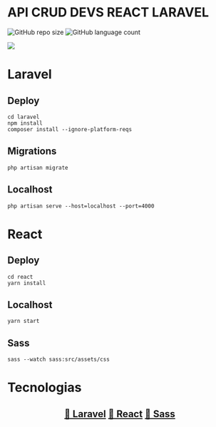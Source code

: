 # API CRUD DEVS REACT LARAVEL

![GitHub repo size](https://img.shields.io/github/repo-size/LonghiniDev/api-crud-devs-react-laravel?style=for-the-badge)
![GitHub language count](https://img.shields.io/github/languages/count/LonghiniDev/api-crud-devs-react-laravel?style=for-the-badge)

[![](https://github.com/LonghiniDev/api-crud-devs-react-laravel/blob/master/DEVCRUD.png)](#)

# Laravel

## Deploy

```
cd laravel
npm install
composer install --ignore-platform-reqs
```

## Migrations

```
php artisan migrate
```

## Localhost

```
php artisan serve --host=localhost --port=4000
```

# React

## Deploy

```
cd react
yarn install
```

## Localhost

```
yarn start
```

## Sass

```
sass --watch sass:src/assets/css
```

# Tecnologias

<h2 align="center">
    <a href="https://laravel.com/docs/8.x">🔗 Laravel</a>
    <a href="https://react-bootstrap.github.io/">🔗 React</a>
    <a href="https://sass-lang.com/">🔗 Sass</a>
</h2>
